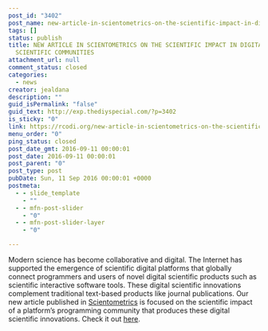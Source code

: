 ```yaml
---
post_id: "3402"
post_name: new-article-in-scientometrics-on-the-scientific-impact-in-digital-scientific-communities
tags: []
status: publish
title: NEW ARTICLE IN SCIENTOMETRICS ON THE SCIENTIFIC IMPACT IN DIGITAL
  SCIENTIFIC COMMUNITIES
attachment_url: null
comment_status: closed
categories:
  - news
creator: jealdana
description: ""
guid_isPermalink: "false"
guid_text: http://exp.thediyspecial.com/?p=3402
is_sticky: "0"
link: https://rcodi.org/new-article-in-scientometrics-on-the-scientific-impact-in-digital-scientific-communities/
menu_order: "0"
ping_status: closed
post_date_gmt: 2016-09-11 00:00:01
post_date: 2016-09-11 00:00:01
post_parent: "0"
post_type: post
pubDate: Sun, 11 Sep 2016 00:00:01 +0000
postmeta:
  - - slide_template
    - ""
  - - mfn-post-slider
    - "0"
  - - mfn-post-slider-layer
    - "0"

---
```

Modern science has become collaborative and digital. The Internet has supported the emergence of scientific digital platforms that globally connect programmers and users of novel digital scientific products such as scientific interactive software tools. These digital scientific innovations complement traditional text-based products like journal publications. Our new article published in [Scientometrics](http://link.springer.com/journal/11192) is focused on the scientific impact of a platform’s programming community that produces these digital scientific innovations. Check it out [here](http://goo.gl/ggdULK).
